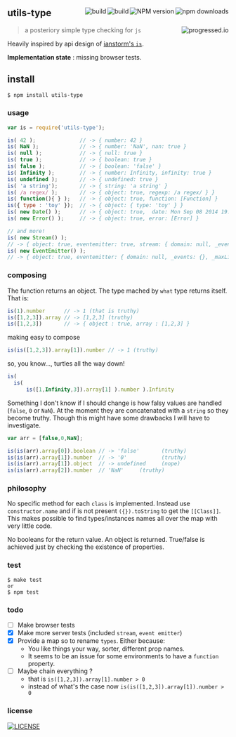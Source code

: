 #

[<img alt="npm downloads" src="http://img.shields.io/npm/dm/utils-type.svg?style=flat-square" align="right"/>](http://img.shields.io/npm/dm/utils-type.svg)
[<img alt="NPM version" src="http://img.shields.io/npm/v/utils-type.svg?style=flat-square" align="right"/>](http://www.npmjs.org/package/utils-type)
[<img alt="build" src="http://img.shields.io/travis/stringparser/utils-type/master.svg?style=flat-square" align="right"/>](https://travis-ci.org/stringparser/utils-type/builds)
[<img alt="build" src="http://img.shields.io/badge/node-%3E=0.6-green.svg?style=flat-square" align="right"/>](https://travis-ci.org/stringparser/utils-type/builds/34802928)

## utils-type
> a posteriory simple type checking for `js` [<img alt="progressed.io" src="http://progressed.io/bar/78" align="right"/>](https://github.com/fehmicansaglam/progressed.io)

Heavily inspired by api design of [ianstorm's `is`](https://github.com/ianstormtaylor/is).

**Implementation state** : missing browser tests.

## install

    $ npm install utils-type

### usage

```js
var is = require('utils-type');

is( 42 );              // -> { number: 42 }
is( NaN );             // -> { number: 'NaN', nan: true }
is( null );            // -> { null: true }
is( true );            // -> { boolean: true }
is( false );           // -> { boolean: 'false' }
is( Infinity );        // -> { number: Infinity, infinity: true }
is( undefined );       // -> { undefined: true }
is( 'a string');       // -> { string: 'a string' }
is( /a regex/ );       // -> { object: true, regexp: /a regex/ } }
is( function(){ } );   // -> { object: true, function: [Function] }
is({ type : 'toy' });  // -> { object: { type: 'toy' } }
is( new Date() );      // -> { object: true,  date: Mon Sep 08 2014 19:10:32 GMT+0200 (CEST) }
is( new Error() );     // -> { object: true, error: [Error] }

// and more!
is( new Stream() );
// -> { object: true, eventemitter: true, stream: { domain: null, _events: {}, _maxListeners: 10 } }
is( new EventEmitter() );
// -> { object: true, eventemitter: { domain: null, _events: {}, _maxListeners: 10 } }
```

### composing

The function returns an object. The type mached by `what` type returns itself. That is:

```js
is(1).number      // -> 1 (that is truthy)
is([1,2,3]).array // -> [1,2,3] (truthy)
is([1,2,3])       // -> { object : true, array : [1,2,3] }
```
making easy to compose
```js
is(is([1,2,3]).array[1]).number // -> 1 (truthy)
```

so, you know..., turtles all the way down!
```js
is(
  is(
      is([1,Infinity,3]).array[1] ).number ).Infinity
```

Something I don't know if I should change is how falsy values are handled (`false`, `0` or `NaN`). At the moment they are concatenated with a `string` so they become truthy. Though this might have some drawbacks I will have to investigate.

```js
var arr = [false,0,NaN];

is(is(arr).array[0]).boolean // -> 'false'       (truthy)
is(is(arr).array[1]).number  // -> '0'           (truthy)
is(is(arr).array[1]).object  // -> undefined     (nope)
is(is(arr).array[2]).number  // 'NaN'     (truthy)
```

### philosophy

No specific method for each `class` is implemented. Instead use `constructor.name` and if is not present `({}).toString` to get the `[[Class]]`. This makes possible to find types/instances names all over the map with very little code.

No booleans for the return value. An object is returned. True/false is achieved just by checking the existence of properties.

### test

    $ make test
    or
    $ npm test

### todo

 - [ ] Make browser tests
 - [X] Make more server tests (included `stream`, `event emitter`)
 - [X] Provide a map so to rename `types`. Either because:
   * You like things your way, sorter, different prop names.
   * It seems to be an issue for some environments to have a `function` property.
 - [ ] Maybe chain everything ?
   * that is `is([1,2,3]).array[1].number > 0`
   * instead of what's the case now `is(is([1,2,3]).array[1]).number > 0`

### license

[<img alt="LICENSE" src="http://img.shields.io/npm/l/utils-type.svg?style=flat-square"/>](http://opensource.org/licenses/MIT)
